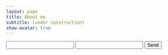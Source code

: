 ```yaml
---
layout: page
title: About me
subtitle: (under construction)
show-avatar: true
---
```

<form action="https://formspree.io/nabin99sharma@gmail.com" method="POST">
    <input type="text" name="name">
    <input type="email" name="_replyto">
    <input type="submit" value="Send">
</form>